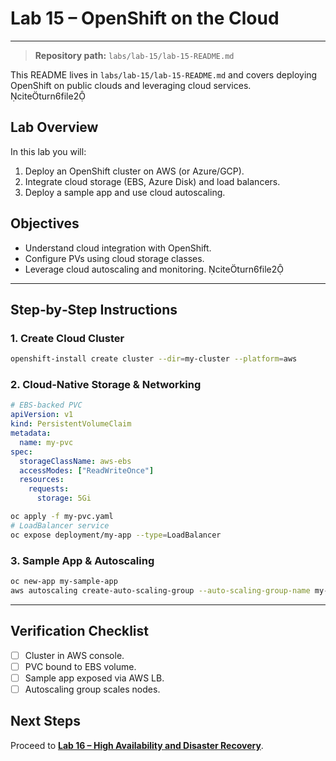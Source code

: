 # Lab 15 – OpenShift on the Cloud

---

> **Repository path:** `labs/lab-15/lab-15-README.md`

This README lives in `labs/lab-15/lab-15-README.md` and covers deploying OpenShift on public clouds and leveraging cloud services. citeturn6file2

## Lab Overview
In this lab you will:
1. Deploy an OpenShift cluster on AWS (or Azure/GCP).
2. Integrate cloud storage (EBS, Azure Disk) and load balancers.
3. Deploy a sample app and use cloud autoscaling.

## Objectives
- Understand cloud integration with OpenShift.  
- Configure PVs using cloud storage classes.  
- Leverage cloud autoscaling and monitoring. citeturn6file2

---

## Step‑by‑Step Instructions

### 1. Create Cloud Cluster
```bash
openshift-install create cluster --dir=my-cluster --platform=aws
```

### 2. Cloud-Native Storage & Networking
```yaml
# EBS-backed PVC
apiVersion: v1
kind: PersistentVolumeClaim
metadata:
  name: my-pvc
spec:
  storageClassName: aws-ebs
  accessModes: ["ReadWriteOnce"]
  resources:
    requests:
      storage: 5Gi
```
```bash
oc apply -f my-pvc.yaml
# LoadBalancer service
oc expose deployment/my-app --type=LoadBalancer
```

### 3. Sample App & Autoscaling
```bash
oc new-app my-sample-app
aws autoscaling create-auto-scaling-group --auto-scaling-group-name my-asg   --launch-configuration-name my-launch-config --min-size 1 --max-size 5
```

---

## Verification Checklist
- [ ] Cluster in AWS console.
- [ ] PVC bound to EBS volume.
- [ ] Sample app exposed via AWS LB.
- [ ] Autoscaling group scales nodes.

## Next Steps
Proceed to **[Lab 16 – High Availability and Disaster Recovery](../lab-16/lab-16-README.md)**.
